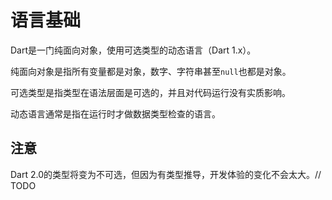 # 语言基础

Dart是一门纯面向对象，使用可选类型的动态语言（Dart 1.x）。

纯面向对象是指所有变量都是对象，数字、字符串甚至`null`也都是对象。

可选类型是指类型在语法层面是可选的，并且对代码运行没有实质影响。

动态语言通常是指在运行时才做数据类型检查的语言。

## 注意

Dart 2.0的类型将变为不可选，但因为有类型推导，开发体验的变化不会太大。// TODO

